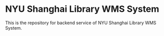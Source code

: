 # NYU Shanghai Library WMS System
This is the repository for backend service of NYU Shanghai Library WMS System.